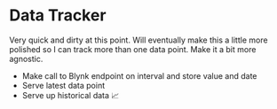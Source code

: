 # Data Tracker

Very quick and dirty at this point. Will eventually make this a little more polished so I can track more than one data point. Make it a bit more agnostic.

- Make call to Blynk endpoint on interval and store value and date 
- Serve latest data point
- Serve up historical data 📈